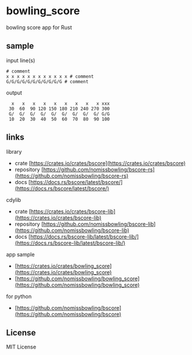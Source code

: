 bowling_score
=============

bowling score app for Rust


sample
------

input line(s)

```
# comment
x x x x x x x x x x x x # comment
G/G/G/G/G/G/G/G/G/G/G # comment
```

output

```
  x   x   x   x   x   x   x   x   x xxx
 30  60  90 120 150 180 210 240 270 300
 G/  G/  G/  G/  G/  G/  G/  G/  G/ G/G
 10  20  30  40  50  60  70  80  90 100
```


links
-----

library

- crate [https://crates.io/crates/bscore](https://crates.io/crates/bscore)
- repository [https://github.com/nomissbowling/bscore-rs](https://github.com/nomissbowling/bscore-rs)
- docs [https://docs.rs/bscore/latest/bscore/](https://docs.rs/bscore/latest/bscore/)

cdylib

- crate [https://crates.io/crates/bscore-lib](https://crates.io/crates/bscore-lib)
- repository [https://github.com/nomissbowling/bscore-lib](https://github.com/nomissbowling/bscore-lib)
- docs [https://docs.rs/bscore-lib/latest/bscore-lib/](https://docs.rs/bscore-lib/latest/bscore-lib/)

app sample

- [https://crates.io/crates/bowling_score](https://crates.io/crates/bowling_score)
- [https://github.com/nomissbowling/bowling_score](https://github.com/nomissbowling/bowling_score)

for python

- [https://github.com/nomissbowling/bscore](https://github.com/nomissbowling/bscore)


License
-------

MIT License
